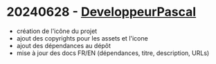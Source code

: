 # 20240628 - [DeveloppeurPascal](https://github.com/DeveloppeurPascal)

* création de l'icône du projet
* ajout des copyrights pour les assets et l'icone
* ajout des dépendances au dépôt
* mise à jour des docs FR/EN (dépendances, titre, description, URLs)
